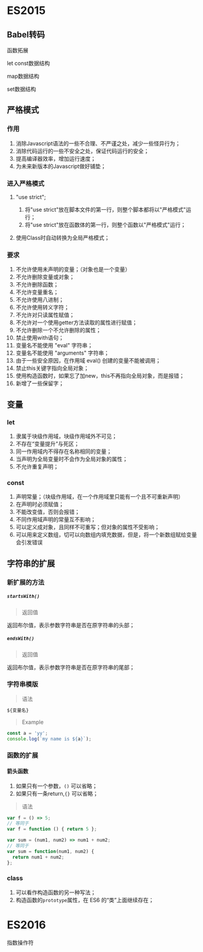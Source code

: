 # ES2015

## Babel转码

函数拓展

let const数据结构

map数据结构

set数据结构

## 严格模式

### 作用

1. 消除Javascript语法的一些不合理、不严谨之处，减少一些怪异行为；
2. 消除代码运行的一些不安全之处，保证代码运行的安全；
3. 提高编译器效率，增加运行速度；
4. 为未来新版本的Javascript做好铺垫；

### 进入严格模式

1. "use strict";
   1. 将"use strict"放在脚本文件的第一行，则整个脚本都将以"严格模式"运行；
   2. 将"use strict"放在函数体的第一行，则整个函数以"严格模式"运行；

2. 使用Class时自动转换为全局严格模式；

### 要求

1. 不允许使用未声明的变量；（对象也是一个变量）
2. 不允许删除变量或对象；
3. 不允许删除函数；
4. 不允许变量重名；
5. 不允许使用八进制；
6. 不允许使用转义字符；
7. 不允许对只读属性赋值；
8. 不允许对一个使用getter方法读取的属性进行赋值；
9. 不允许删除一个不允许删除的属性；
10. 禁止使用with语句；
11. 变量名不能使用 "eval" 字符串；
12. 变量名不能使用 "arguments" 字符串；
13. 由于一些安全原因，在作用域 eval() 创建的变量不能被调用；
14. 禁止this关键字指向全局对象；
15. 使用构造函数时，如果忘了加new，this不再指向全局对象，而是报错；
16. 新增了一些保留字；

## 变量

### let

1. 隶属于块级作用域，块级作用域外不可见；
2. 不存在“变量提升”与死区；
3. 同一作用域内不得存在名称相同的变量；
4. 当声明为全局变量时不会作为全局对象的属性；
5. 不允许重复声明；

### const

1. 声明常量；（块级作用域，在一个作用域里只能有一个且不可重新声明）
2. 在声明时必须赋值；
3. 不能改变值，否则会报错；
4. 不同作用域声明的常量互不影响；
5. 可以定义成对象，且同样不可重写；但对象的属性不受影响；
6. 可以用来定义数组，切可以向数组内填充数据，但是，将一个新数组赋给变量会引发错误

## 字符串的扩展

### 新扩展的方法

##### `startsWith()`

> 返回值

返回布尔值，表示参数字符串是否在原字符串的头部；

##### `endsWith()`

> 返回值

返回布尔值，表示参数字符串是否在原字符串的尾部；

### 字符串模版

> 语法

```js
${变量名}
```

> Example

```js
const a = 'yy';
console.log(`my name is ${a}`);
```

### 函数的扩展

#### 箭头函数

1. 如果只有一个参数，`()` 可以省略；
2. 如果只有一条return,`{}` 可以省略；

> 语法

```js
var f = () => 5;
// 等同于
var f = function () { return 5 };

var sum = (num1, num2) => num1 + num2;
// 等同于
var sum = function(num1, num2) {
  return num1 + num2;
};
```


### class

1. 可以看作构造函数的另一种写法；
2. 构造函数的`prototype`属性，在 ES6 的“类”上面继续存在；

# ES2016

指数操作符